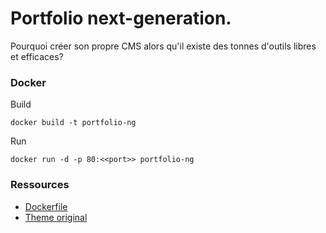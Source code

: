 # Portfolio next-generation.

Pourquoi créer son propre CMS alors qu'il existe des tonnes d'outils libres
et efficaces?

### Docker

Build
```
docker build -t portfolio-ng
```

Run
```
docker run -d -p 80:<<port>> portfolio-ng
```

### Ressources 

- [Dockerfile](https://dev.to/eduardort/hugo-and-nginx-multi-stage-build-dockerfile-3o63)
- [Theme original](https://github.com/goodroot/hugo-classic)
